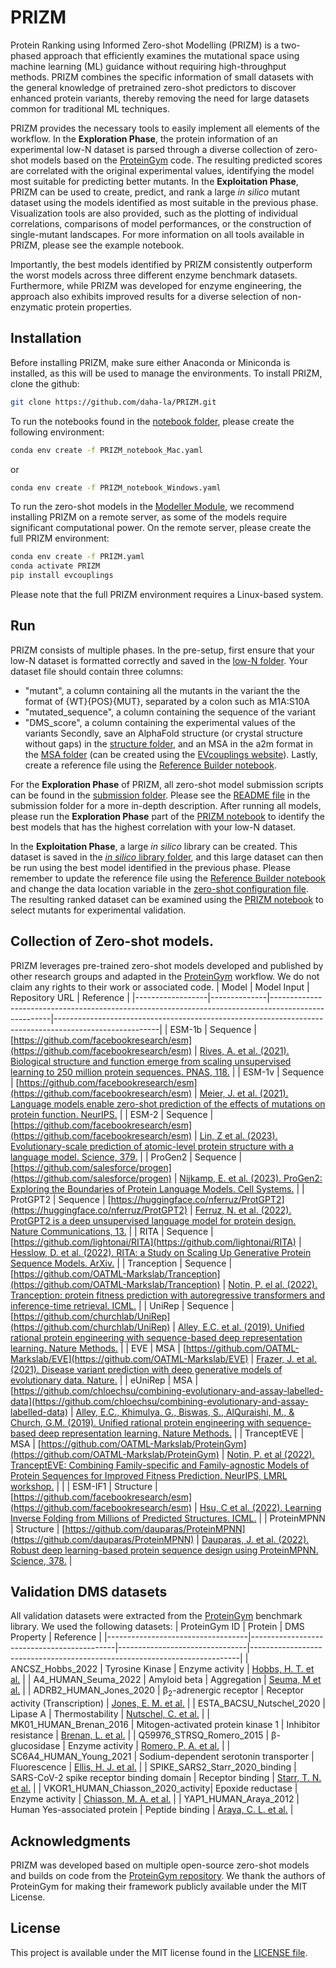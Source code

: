 # PRIZM
Protein Ranking using Informed Zero-shot Modelling (PRIZM) is a two-phased approach that efficiently examines the mutational space using machine learning (ML) guidance without requiring high-throughput methods. PRIZM combines the specific information of small datasets with the general knowledge of pretrained zero-shot predictors to discover enhanced protein variants, thereby removing the need for large datasets common for traditional ML techniques.

PRIZM provides the necessary tools to easily implement all elements of the workflow. In the **Exploration Phase**, the protein information of an experimental low-N dataset is parsed through a diverse collection of zero-shot models based on the [ProteinGym](https://github.com/OATML-Markslab/ProteinGym) code. The resulting predicted scores are correlated with the original experimental values, identifying the model most suitable for predicting better mutants. In the **Exploitation Phase**, PRIZM can be used to create, predict, and rank a large _in silico_ mutant dataset using the models identified as most suitable in the previous phase. Visualization tools are also provided, such as the plotting of individual correlations, comparisons of model performances, or the construction of single-mutant landscapes. For more information on all tools available in PRIZM, please see the example notebook.

Importantly, the best models identified by PRIZM consistently outperform the worst models across three different enzyme benchmark datasets. Furthermore, while PRIZM was developed for enzyme engineering, the approach also exhibits improved results for a diverse selection of non-enzymatic protein properties.

## Installation
Before installing PRIZM, make sure either Anaconda or Miniconda is installed, as this will be used to manage the environments. To install PRIZM, clone the github:
```bash
git clone https://github.com/daha-la/PRIZM.git
```
To run the notebooks found in the [notebook folder](environments/), please create the following environment:
```bash
conda env create -f PRIZM_notebook_Mac.yaml
```
or
```bash
conda env create -f PRIZM_notebook_Windows.yaml
```
To run the zero-shot models in the [Modeller Module](ModellerModule/), we recommend installing PRIZM on a remote server, as some of the models require significant computational power. On the remote server, please create the full PRIZM environment:
```bash
conda env create -f PRIZM.yaml
conda activate PRIZM
pip install evcouplings
```
Please note that the full PRIZM environment requires a Linux-based system.

## Run
PRIZM consists of multiple phases. In the pre-setup, first ensure that your low-N dataset is formatted correctly and saved in the [low-N folder](data/lowN/). Your dataset file should contain three columns:
- "mutant", a column containing all the mutants in the variant the the format of {WT}{POS}{MUT}, separated by a colon such as M1A:S10A
- "mutated_sequence", a column containing the sequence of the variant
- "DMS_score", a column containing the experimental values of the variants
Secondly, save an AlphaFold structure (or crystal structure without gaps) in the [structure folder](data/protein_information/structure/), and an MSA in the a2m format in the [MSA folder](data/protein_information/msa/files/) (can be created using the [EVcouplings website](https://v2.evcouplings.org/)). Lastly, create a reference file using the [Reference Builder notebook](notebooks/Reference_builder.ipynb).

For the **Exploration Phase** of PRIZM, all zero-shot model submission scripts can be found in the [submission folder](/ModellerModule/submission/). Please see the [README file](ModellerModule/submission/README.md) in the submission folder for a more in-depth description. After running all models, please run the **Exploration Phase** part of the [PRIZM notebook](/notebooks/PRIZM.ipynb) to identify the best models that has the highest correlation with your low-N dataset.

In the **Exploitation Phase**, a large _in silico_ library can be created. This dataset is saved in the [_in silico_ library folder](data/insilico_libraries/), and this large dataset can then be run using the best model identified in the previous phase. Please remember to update the reference file using the [Reference Builder notebook](notebooks/Reference_builder.ipynb) and change the data location variable in the [zero-shot configuration file](ModellerModule/proteingym/scripts/zero_shot_config.sh). The resulting ranked dataset can be examined using the [PRIZM notebook](/notebooks/PRIZM.ipynb) to select mutants for experimental validation.

## Collection of Zero-shot models.
PRIZM leverages pre-trained zero-shot models developed and published by other research groups and adapted in the [ProteinGym](https://github.com/OATML-Markslab/ProteinGym) workflow. We do not claim any rights to their work or associated code.
| Model           | Model Input  | Repository URL                                                                                      | Reference                                                                                              |
|------------------|--------------|-----------------------------------------------------------------------------------------------------|--------------------------------------------------------------------------------------------------------|
| ESM-1b          | Sequence     | [https://github.com/facebookresearch/esm](https://github.com/facebookresearch/esm)                 | [Rives, A. et al. (2021). Biological structure and function emerge from scaling unsupervised learning to 250 million protein sequences. PNAS, 118.](https://www.pnas.org/doi/10.1073/pnas.2016239118)                                     |
| ESM-1v          | Sequence     | [https://github.com/facebookresearch/esm](https://github.com/facebookresearch/esm)                 | [Meier, J. et al. (2021). Language models enable zero-shot prediction of the effects of mutations on protein function. NeurIPS.](https://proceedings.neurips.cc/paper/2021/hash/f51338d736f95dd42427296047067694-Abstract.html) |
| ESM-2           | Sequence     | [https://github.com/facebookresearch/esm](https://github.com/facebookresearch/esm)                 | [Lin, Z et al. (2023). Evolutionary-scale prediction of atomic-level protein structure with a language model. Science, 379.](https://www.science.org/doi/10.1126/science.ade2574) |
| ProGen2         | Sequence     | [https://github.com/salesforce/progen](https://github.com/salesforce/progen)                       | [Nijkamp, E. et al. (2023). ProGen2: Exploring the Boundaries of Protein Language Models. Cell Systems.](https://www.sciencedirect.com/science/article/pii/S2405471223002727) |
| ProtGPT2        | Sequence     | [https://huggingface.co/nferruz/ProtGPT2](https://huggingface.co/nferruz/ProtGPT2)                 | [Ferruz, N. et al. (2022). ProtGPT2 is a deep unsupervised language model for protein design. Nature Communications, 13.](https://www.nature.com/articles/s41467-022-32007-7) |
| RITA            | Sequence     | [https://github.com/lightonai/RITA](https://github.com/lightonai/RITA)                             | [Hesslow, D. et al. (2022). RITA: a Study on Scaling Up Generative Protein Sequence Models. ArXiv.](https://arxiv.org/abs/2205.05789) |
| Tranception     | Sequence     | [https://github.com/OATML-Markslab/Tranception](https://github.com/OATML-Markslab/Tranception)     | [Notin, P. el al. (2022). Tranception: protein fitness prediction with autoregressive transformers and inference-time retrieval. ICML.](https://proceedings.mlr.press/v162/notin22a.html) |
| UniRep          | Sequence     | [https://github.com/churchlab/UniRep](https://github.com/churchlab/UniRep)                         | [Alley, E.C. et al. (2019). Unified rational protein engineering with sequence-based deep representation learning. Nature Methods.](https://www.nature.com/articles/s41592-019-0598-1)     |
| EVE             | MSA          | [https://github.com/OATML-Markslab/EVE](https://github.com/OATML-Markslab/EVE)                     | [Frazer, J. et al. (2021). Disease variant prediction with deep generative models of evolutionary data. Nature.](https://www.nature.com/articles/s41586-021-04043-8) |
| eUniRep        | MSA          | [https://github.com/chloechsu/combining-evolutionary-and-assay-labelled-data](https://github.com/chloechsu/combining-evolutionary-and-assay-labelled-data) | [Alley, E.C., Khimulya, G., Biswas, S., AlQuraishi, M., & Church, G.M. (2019). Unified rational protein engineering with sequence-based deep representation learning. Nature Methods.](https://www.nature.com/articles/s41592-019-0598-1)     |
| TranceptEVE     | MSA          | [https://github.com/OATML-Markslab/ProteinGym](https://github.com/OATML-Markslab/ProteinGym)       | [Notin, P. et al (2022). TranceptEVE: Combining Family-specific and Family-agnostic Models of Protein Sequences for Improved Fitness Prediction. NeurIPS, LMRL workshop.](https://www.biorxiv.org/content/10.1101/2022.12.07.519495v1?rss=1) |                                                              |
| ESM-IF1         | Structure    | [https://github.com/facebookresearch/esm](https://github.com/facebookresearch/esm)                 | [Hsu, C et al. (2022). Learning Inverse Folding from Millions of Predicted Structures. ICML.](https://www.biorxiv.org/content/10.1101/2022.04.10.487779v2.full) |
| ProteinMPNN     | Structure    | [https://github.com/dauparas/ProteinMPNN](https://github.com/dauparas/ProteinMPNN)                 | [Dauparas, J. et al. (2022). Robust deep learning-based protein sequence design using ProteinMPNN. Science, 378.](https://www.science.org/doi/10.1126/science.add2187) |

## Validation DMS datasets
All validation datasets were extracted from the [ProteinGym](https://github.com/OATML-Markslab/ProteinGym) benchmark library. We used the following datasets:
| ProteinGym ID                 | Protein                                    | DMS Property                  | Reference                                                                 |
|-----------------------------------|--------------------------------------------|--------------------------------|---------------------------------------------------------------------------|
| ANCSZ_Hobbs_2022                  | Tyrosine Kinase                            | Enzyme activity               | [Hobbs, H. T. et al.](https://pubmed.ncbi.nlm.nih.gov/36173161/)          |
| A4_HUMAN_Seuma_2022               | Amyloid beta                               | Aggregation                   | [Seuma, M et al.](https://www.nature.com/articles/s41467-022-34742-3)    |
| ADRB2_HUMAN_Jones_2020            | β<sub>2</sub>-adrenergic receptor          | Receptor activity (Transcription) | [Jones, E. M. et al.](https://elifesciences.org/articles/54895)          |
| ESTA_BACSU_Nutschel_2020          | Lipase A                                   | Thermostability               | [Nutschel, C. et al.](https://pubs.acs.org/doi/10.1021/acs.jcim.9b00954) |
| MK01_HUMAN_Brenan_2016            | Mitogen-activated protein kinase 1         | Inhibitor resistance          | [Brenan, L. et al.](https://www.sciencedirect.com/science/article/pii/S2211124716313171) |
| Q59976_STRSQ_Romero_2015          | β-glucosidase                              | Enzyme activity               | [Romero, P. A. et al.](https://www.pnas.org/doi/10.1073/pnas.1422285112) |
| SC6A4_HUMAN_Young_2021            | Sodium-dependent serotonin transporter     | Fluorescence                  | [Ellis, H. J. et al.](https://www.biorxiv.org/content/10.1101/2021.04.19.440442v2) |
| SPIKE_SARS2_Starr_2020_binding    | SARS-CoV-2 spike receptor binding domain   | Receptor binding              | [Starr, T. N. et al.](https://pubmed.ncbi.nlm.nih.gov/32841599/)         |
| VKOR1_HUMAN_Chiasson_2020_activity| Epoxide reductase                          | Enzyme activity               | [Chiasson, M. A. et al.](https://elifesciences.org/articles/58026)       |
| YAP1_HUMAN_Araya_2012             | Human Yes-associated protein               | Peptide binding               | [Araya, C. L. et al.](https://www.pnas.org/doi/10.1073/pnas.1209751109)  |

## Acknowledgments
PRIZM was developed based on multiple open-source zero-shot models and builds on code from the [ProteinGym repository](https://github.com/OATML-Markslab/ProteinGym). We thank the authors of ProteinGym for making their framework publicly available under the MIT License.

## License
This project is available under the MIT license found in the [LICENSE file](LICENSE).